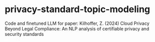 # privacy-standard-topic-modeling
Code and finetuned LLM for paper: Kilhoffer, Z. (2024) Cloud Privacy Beyond Legal Compliance: An NLP analysis of certifiable privacy and security standards
